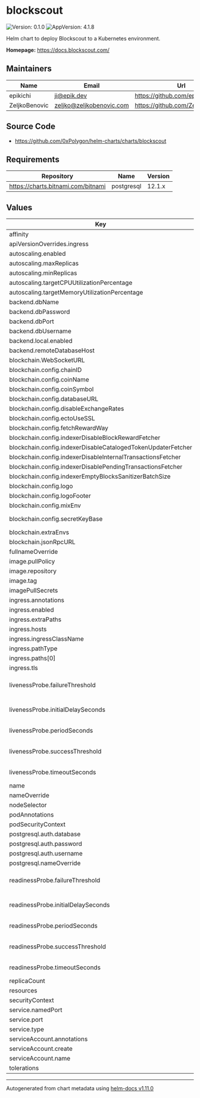 # blockscout

![Version: 0.1.0](https://img.shields.io/badge/Version-0.1.0-informational?style=flat-square) ![AppVersion: 4.1.8](https://img.shields.io/badge/AppVersion-4.1.8-informational?style=flat-square)

Helm chart to deploy Blockscout to a Kubernetes environment.

**Homepage:** <https://docs.blockscout.com/>

## Maintainers

| Name | Email | Url |
| ---- | ------ | --- |
| epikichi | <ji@epik.dev> | <https://github.com/epikichi> |
| ZeljkoBenovic | <zeljko@zeljkobenovic.com> | <https://github.com/ZeljkoBenovic> |

## Source Code

* <https://github.com/0xPolygon/helm-charts/charts/blockscout>

## Requirements

| Repository | Name | Version |
|------------|------|---------|
| https://charts.bitnami.com/bitnami | postgresql | 12.1.x |

## Values

| Key | Type | Default | Description |
|-----|------|---------|-------------|
| affinity | object | `{}` |  |
| apiVersionOverrides.ingress | string | `""` | Override the ingress API version |
| autoscaling.enabled | bool | `false` |  |
| autoscaling.maxReplicas | int | `10` |  |
| autoscaling.minReplicas | int | `1` |  |
| autoscaling.targetCPUUtilizationPercentage | int | `90` |  |
| autoscaling.targetMemoryUtilizationPercentage | int | `90` |  |
| backend.dbName | string | `"blockscout"` |  |
| backend.dbPassword | string | `"changeme"` |  |
| backend.dbPort | int | `5432` |  |
| backend.dbUsername | string | `"blockscout"` |  |
| backend.local.enabled | bool | `true` |  |
| backend.remoteDatabaseHost | string | `""` |  |
| blockchain.WebSocketURL | string | `"wss://rpc-edgenet.polygon.technology/ws"` |  |
| blockchain.config.chainID | int | `81001` |  |
| blockchain.config.coinName | string | `"Edge Coin"` |  |
| blockchain.config.coinSymbol | string | `"EDGE"` |  |
| blockchain.config.databaseURL | string | `""` |  |
| blockchain.config.disableExchangeRates | bool | `true` |  |
| blockchain.config.ectoUseSSL | bool | `false` |  |
| blockchain.config.fetchRewardWay | string | `"manual"` |  |
| blockchain.config.indexerDisableBlockRewardFetcher | bool | `true` |  |
| blockchain.config.indexerDisableCatalogedTokenUpdaterFetcher | bool | `true` |  |
| blockchain.config.indexerDisableInternalTransactionsFetcher | bool | `true` |  |
| blockchain.config.indexerDisablePendingTransactionsFetcher | bool | `true` |  |
| blockchain.config.indexerEmptyBlocksSanitizerBatchSize | int | `1000` |  |
| blockchain.config.logo | string | `"/images/blockscout_logo.svg"` |  |
| blockchain.config.logoFooter | string | `"/images/blockscout_logo.svg"` |  |
| blockchain.config.mixEnv | string | `"prod"` |  |
| blockchain.config.secretKeyBase | string | `"VTIB3uHDNbvrY0+60ZWgUoUBKDn9ppLR8MI4CpRz4/qLyEFs54ktJfaNT6Z221No"` | https://docs.blockscout.com/for-developers/manual-deployment |
| blockchain.extraEnvs | list | `[]` |  |
| blockchain.jsonRpcURL | string | `"https://rpc-edgenet.polygon.technology/"` |  |
| fullnameOverride | string | `""` |  |
| image.pullPolicy | string | `"IfNotPresent"` |  |
| image.repository | string | `"docker.io/blockscout/blockscout"` |  |
| image.tag | string | `"4.1.8"` |  |
| imagePullSecrets | list | `[]` |  |
| ingress.annotations | object | `{}` |  |
| ingress.enabled | bool | `false` |  |
| ingress.extraPaths | list | `[]` | Extra ingress paths |
| ingress.hosts | list | `[]` |  |
| ingress.ingressClassName | string | `""` | The ingress class name |
| ingress.pathType | string | `"Prefix"` |  |
| ingress.paths[0] | string | `"/"` |  |
| ingress.tls | list | `[]` |  |
| livenessProbe.failureThreshold | int | `3` | Minimum consecutive failures for the [probe] to be considered failed after having succeeded |
| livenessProbe.initialDelaySeconds | int | `10` | Number of seconds after the container has started before [probe] is initiated |
| livenessProbe.periodSeconds | int | `10` | How often (in seconds) to perform the [probe] |
| livenessProbe.successThreshold | int | `1` | Minimum consecutive successes for the [probe] to be considered successful after having failed |
| livenessProbe.timeoutSeconds | int | `1` | Number of seconds after which the [probe] times out |
| name | string | `"blockscout"` |  |
| nameOverride | string | `""` |  |
| nodeSelector | object | `{}` |  |
| podAnnotations | object | `{}` |  |
| podSecurityContext | object | `{}` |  |
| postgresql.auth.database | string | `"blockscout"` |  |
| postgresql.auth.password | string | `"changeme"` |  |
| postgresql.auth.username | string | `"blockscout"` |  |
| postgresql.nameOverride | string | `"blockscout-postgresql"` |  |
| readinessProbe.failureThreshold | int | `3` | Minimum consecutive failures for the [probe] to be considered failed after having succeeded |
| readinessProbe.initialDelaySeconds | int | `10` | Number of seconds after the container has started before [probe] is initiated |
| readinessProbe.periodSeconds | int | `10` | How often (in seconds) to perform the [probe] |
| readinessProbe.successThreshold | int | `1` | Minimum consecutive successes for the [probe] to be considered successful after having failed |
| readinessProbe.timeoutSeconds | int | `1` | Number of seconds after which the [probe] times out |
| replicaCount | int | `1` |  |
| resources | object | `{}` |  |
| securityContext | object | `{}` |  |
| service.namedPort | string | `"http"` |  |
| service.port | int | `4000` |  |
| service.type | string | `"ClusterIP"` |  |
| serviceAccount.annotations | object | `{}` |  |
| serviceAccount.create | bool | `true` |  |
| serviceAccount.name | string | `""` |  |
| tolerations | list | `[]` |  |

----------------------------------------------
Autogenerated from chart metadata using [helm-docs v1.11.0](https://github.com/norwoodj/helm-docs/releases/v1.11.0)
